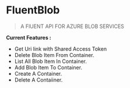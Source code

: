 # FluentBlob
> A FlUENT API FOR AZURE BLOB SERVICES

**Current Features :**
* Get Uri link with Shared Access Token
* Delete Blob Item From Container.
* List All Blob Item In Container.
* Add Blob Item To Container.
* Create A Container.
* Delete A Contaiiner.

                    
